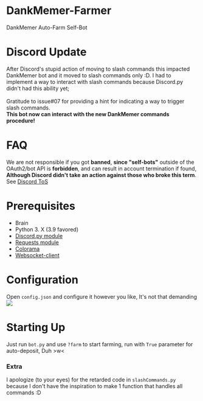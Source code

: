 # DankMemer-Farmer
DankMemer Auto-Farm Self-Bot

# Discord Update
After Discord's stupid action of moving to slash commands this impacted DankMemer bot and it moved to slash commands only :D. I had to implement a way to interact with slash commands because Discord.py didn't had this ability yet;<br><br>
Gratitude to issue#07 for providing a hint for indicating a way to trigger slash commands.<br>**This bot now can interact with the new DankMemer commands procedure!**

# FAQ
We are not responsible if you got **banned**, **since "self-bots"** outside of the OAuth2/bot API is **forbidden**, and can result in account termination if found, **Although Discord didn't take an action against those who broke this term**. See <a href="https://support.discord.com/hc/en-us/articles/115002192352-Automated-user-accounts-self-bots-">Discord ToS</a>

# Prerequisites
* Brain
* Python 3. X (3.9 favored)
* [Discord.py module](https://pypi.org/project/discord.py/)
* [Requests module](https://pypi.org/project/requests/)
* [Colorama](https://pypi.org/project/colorama/)
* [Websocket-client](https://pypi.org/project/websocket-client/)

# Configuration
Open ```config.json``` and configure it however you like, It's not that demanding
<img src="https://i.ibb.co/X8MMFpN/explain.png">

# Starting Up
Just run ```bot.py``` and use ```?farm``` to start farming, run with ```True``` parameter for auto-deposit, Duh >w<

### Extra
I apologize (to your eyes) for the retarded code in ```slashCommands.py``` because I don't have the inspiration to make 1 function that handles all commands :D
